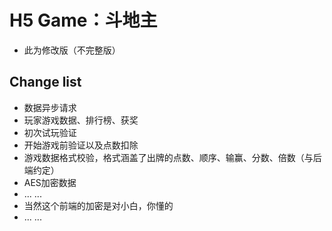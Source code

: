 # H5 Game：斗地主

- 此为修改版（不完整版）

## Change list

- 数据异步请求
- 玩家游戏数据、排行榜、获奖
- 初次试玩验证
- 开始游戏前验证以及点数扣除
- 游戏数据格式校验，格式涵盖了出牌的点数、顺序、输赢、分数、倍数（与后端约定）
- AES加密数据
- ... ...
- 当然这个前端的加密是对小白，你懂的
- ... ...
